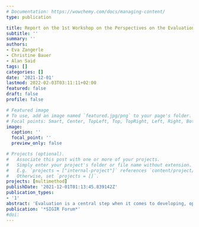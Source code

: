 ```yaml
---
# Documentation: https://wowchemy.com/docs/managing-content/
type: publication

title: Report on the 1st Workshop on the Perspectives on the Evaluation of Recommender Systems (PERSPECTIVES 2021) at RecSys 2021
subtitle: ''
summary: ''
authors:
- Eva Zangerle
- Christine Bauer
- Alan Said
tags: []
categories: []
date: '2021-12-01'
lastmod: 2022-02-03T03:11:11+02:00
featured: false
draft: false
profile: false

# Featured image
# To use, add an image named `featured.jpg/png` to your page's folder.
# Focal points: Smart, Center, TopLeft, Top, TopRight, Left, Right, BottomLeft, Bottom, BottomRight.
image:
  caption: ''
  focal_point: ''
  preview_only: false

# Projects (optional).
#   Associate this post with one or more of your projects.
#   Simply enter your project's folder or file name without extension.
#   E.g. `projects = ["internal-project"]` references `content/project/deep-learning/index.md`.
#   Otherwise, set `projects = []`.
projects: [multimethod]
publishDate: '2021-12-01T01:13:45.839142Z'
publication_types:
- '1'
abstract: 'Evaluation is a central step when it comes to developing, optimizing, and deploying recommender systems. The PERSPECTIVES 2021 workshop at the 15th ACM Conference on Recommender Systems brought together academia and industry to critically reflect on the evaluation of recommender systems. The primary goal of the workshop was to capture the current state of evaluation from different, and maybe even diverging or contradictory perspectives.'
publication: '*SIGIR Forum*'
#doi: 
---
```

